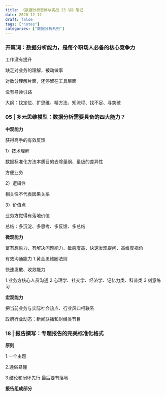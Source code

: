 ```yaml
---
title: 《数据分析思维与实战 23 讲》笔记
date: 2020-12-12
draft: false
tags: ["notes"]
categories: ["数据分析系列"]
---
```


### 开篇词：数据分析能力，是每个职场人必备的核心竞争力

工作没有提升

缺乏对业务的理解，被动做事

对数分理解片面，还停留在工具层面

没有导师引路

大纲：找定位、扩思维、精方法、知流程、找不足、寻突破


### 05 | 多元思维模型：数据分析需要具备的四大能力？

**中观能力** 

获得高手的有效反馈

1）技术理解

数据标准化方法本质目的去除量纲、量级的差异性

方便业务

2）逻辑性

相关性不代表因果关系

3）价值点

业务方觉得有落地价值

总结：多沉淀、多思考、多反馈、多总结

**微观能力**

富有想象力、有解决问题能力、敏感度高、快速发现提问、高维度视角

有效沟通能力
1.黄金思维圈法则

快速发散、收敛能力

1.业务方核心人员沟通
2.心理学、社交学、经济学、记忆力类、科普类
3.刻意练习

**宏观能力**

把当前业务与实际社会热点、行业风口相联系

政府行业动态：新闻联播和财经类节目


### 18 | 报告撰写：专题报告的完美标准化格式

**原则**

1.一个主题


2.通俗易懂


3.结论和闭环先行
最后要有落地

**报告组成部分**




